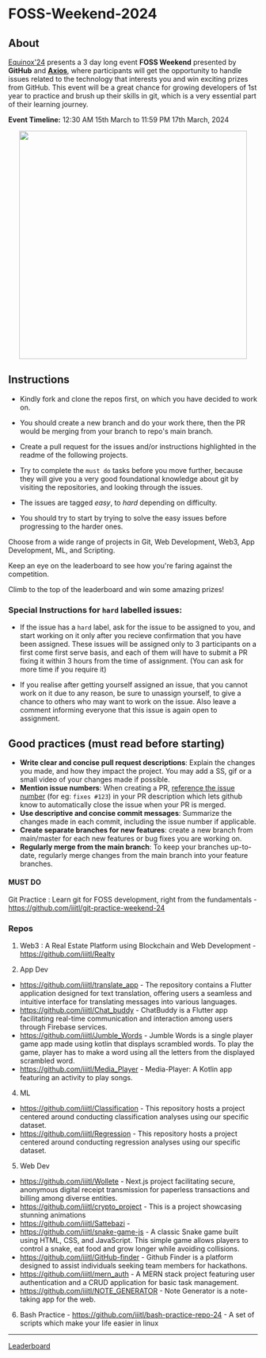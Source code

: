 # FOSS-Weekend-2024

## About
[Equinox'24](https://equinox.iiitl.ac.in/) presents a 3 day long event **FOSS Weekend** presented by **GitHub** and [**Axios**](http://axios.iiitl.ac.in/), where participants will get the opportunity to handle issues related to the technology that interests you and win exciting prizes from GitHub. This event will be a great chance for growing developers of 1st year to practice and brush up their skills in git, which is a very essential part of their learning journey.

**Event Timeline:** 12:30 AM 15th March to 11:59 PM 17th March, 2024

<p align="center">
  <img width="460" src="https://github.com/iiitl/FOSS-Weekend-2024/assets/11803841/9103048c-2813-479b-94c7-710ea94a37c7">
</p>

## Instructions

- Kindly fork and clone the repos first, on which you have decided to work on.
- You should create a new branch and do your work there, then the PR would be merging from your branch to repo's main branch.

- Create a pull request for the issues and/or instructions highlighted in the readme of the following projects. 
- Try to complete the `must do` tasks before you move further, because they will give you a very good foundational knowledge about git by visiting the repositories, and looking through the issues. 
- The issues are tagged *easy*, to *hard* depending on difficulty. 
- You should try to start by trying to solve the easy issues before progressing to the harder ones.

Choose from a wide range of projects in Git, Web Development, Web3, App Development, ML, and Scripting.

Keep an eye on the leaderboard to see how you're faring against the competition.

Climb to the top of the leaderboard and win some amazing prizes! 


### Special Instructions for `hard` labelled issues:
- If the issue has a `hard` label, ask for the issue to be assigned to you, and start working on it only after you recieve confirmation that you have been assigned. These issues will be assigned only to 3 participants on a first come first serve basis, and each of them will have to submit a PR fixing it within 3 hours from the time of assignment. (You can ask for more time if you require it)

- If you realise after getting yourself assigned an issue, that you cannot work on it due to any reason, be sure to unassign yourself, to give a chance to others who may want to work on the issue. Also leave a comment informing everyone that this issue is again open to assignment.

## Good practices (must read before starting)
- **Write clear and concise pull request descriptions**: Explain the changes you made, and how they impact the project. You may add a SS, gif or a small video of your changes made if possible.
- **Mention issue numbers**: When creating a PR, [reference the issue number](https://docs.github.com/en/issues/tracking-your-work-with-issues/linking-a-pull-request-to-an-issue) (for eg: `fixes #123`) in your PR description which lets github know to automatically close the issue when your PR is merged.
- **Use descriptive and concise commit messages**: Summarize the changes made in each commit, including the issue number if applicable.
- **Create separate branches for new features**: create a new branch from main/master for each new features or bug fixes you are working on.
- **Regularly merge from the main branch**: To keep your branches up-to-date, regularly merge changes from the main branch into your feature branches.

#### MUST DO
Git Practice : Learn git for FOSS development, right from the fundamentals - https://github.com/iiitl/git-practice-weekend-24

### Repos

1. Web3 : A Real Estate Platform using Blockchain and Web Development - https://github.com/iiitl/Realty

2. App Dev
- https://github.com/iiitl/translate_app - The repository contains a Flutter application designed for text translation, offering users a seamless and intuitive interface for translating messages into various languages.
- https://github.com/iiitl/Chat_buddy - ChatBuddy is a Flutter app facilitating real-time communication and interaction among users through Firebase services.
- https://github.com/iiitl/Jumble_Words - Jumble Words is a single player game app made using kotlin that displays scrambled words. To play the game, player has to make a word using all the letters from the displayed scrambled word.
- https://github.com/iiitl/Media_Player - Media-Player: A Kotlin app featuring an activity to play songs.

4. ML
- https://github.com/iiitl/Classification - This repository hosts a project centered around conducting classification analyses using our specific dataset.
- https://github.com/iiitl/Regression - This repository hosts a project centered around conducting regression analyses using our specific dataset.

5. Web Dev
- https://github.com/iiitl/Wollete - Next.js project facilitating secure, anonymous digital receipt transmission for paperless transactions and billing among diverse entities.
- https://github.com/iiitl/crypto_project - This is a project showcasing stunning animations 
- https://github.com/iiitl/Sattebazi - 
- https://github.com/iiitl/snake-game-js - A classic Snake game built using HTML, CSS, and JavaScript. This simple game allows players to control a snake,  eat food and grow longer while avoiding collisions.
- https://github.com/iiitl/GitHub-finder - Github Finder is a platform designed to assist individuals seeking team members for hackathons.
- https://github.com/iiitl/mern_auth - A MERN stack project featuring user authentication and a CRUD application for basic task management.
- https://github.com/iiitl/NOTE_GENERATOR - Note Generator is a note-taking app for the web. 

6. Bash Practice - https://github.com/iiitl/bash-practice-repo-24 - A set of scripts which make your life easier in linux

---

[Leaderboard](https://ecxtacy.github.io/FOSS-Weekend-2024-Leaderboard/)
